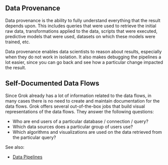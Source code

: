 <!-- TITLE: Data Provenance -->
<!-- SUBTITLE: -->

## Data Provenance

Data provenance is the ability to fully understand everything that the result depends upon. This
includes queries that were used to retrieve the initial raw data, transformations applied to the
data, scripts that were executed, predictive models that were used, datasets on which
these models were trained, etc. 

Data provenance enables data scientists to reason about results, especially when they do 
not work in isolation. It also makes debugging the pipelines a lot easier, since you can go back
and see how a particular change impacted the result.

## Self-Documented Data Flows

Since Grok already has a lot of information related to the data flows, in many cases there is no need 
to create and maintain documentation for the data flows. Grok offers several out-of-the-box 
jobs that build visual representations of the data flows. They answer the following questions:
* Who are end users of a particular database / connection / query?
* Which data sources does a particular group of users use?
* Which algorithms and visualizations are used on the data retrieved from the particular query? 

See also:
* [Data Pipelines](../access/data-pipeline.md)
